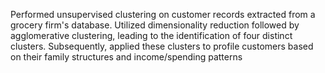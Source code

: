 Performed unsupervised clustering on customer records extracted from a grocery firm's database. Utilized dimensionality reduction followed by agglomerative clustering, leading to the identification of four distinct clusters. Subsequently, applied these clusters to profile customers based on their family structures and income/spending patterns

